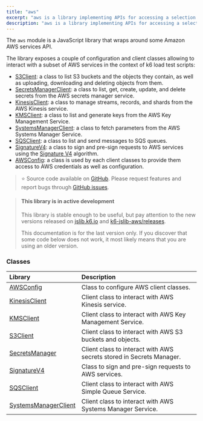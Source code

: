 ```yaml
---
title: "aws"
excerpt: "aws is a library implementing APIs for accessing a selection of AWS services"
description: "aws is a library implementing APIs for accessing a selection of AWS servicese"
---
```


The `aws` module is a JavaScript library that wraps around some Amazon AWS services API.

The library exposes a couple of configuration and client classes allowing to interact with a subset of AWS services in the context of k6 load test scripts:
- [S3Client](/javascript-api/jslib/aws/s3client): a class to list S3 buckets and the objects they contain, as well as uploading, downloading and deleting objects from them.
- [SecretsManagerClient](/javascript-api/jslib/aws/secretsmanagerclient): a class to list, get, create, update, and delete secrets from the AWS secrets manager service.
- [KinesisClient](/javascript-api/jslib/aws/kinesisclient): a class to manage streams, records, and shards from the AWS Kinesis service.
- [KMSClient](/javascript-api/jslib/aws/kmsclient): a class to list and generate keys from the AWS Key Management Service.
- [SystemsManagerClient](/javascript-api/jslib/aws/systemsmanagerclient): a class to fetch parameters from the AWS Systems Manager Service.
- [SQSClient](/javascript-api/jslib/aws/sqsclient): a class to list and send messages to SQS queues.
- [SignatureV4](/javascript-api/jslib/aws/signaturev4): a class to sign and pre-sign requests to AWS services using the [Signature V4](https://docs.aws.amazon.com/general/latest/gr/signature-version-4.html) algorithm.
- [AWSConfig](/javascript-api/jslib/aws/awsconfig/): a class is used by each client classes to provide them access to AWS credentials as well as configuration.

> ⭐️ Source code available on [GitHub](https://github.com/grafana/k6-jslib-aws).
> Please request features and report bugs through [GitHub issues](https://github.com/grafana/k6-jslib-aws/issues).


<Blockquote mod='info'>

#### This library is in active development

This library is stable enough to be useful, but pay attention to the new versions released on [jslib.k6.io](https://jslib.k6.io) and [k6-jslib-aws/releases](https://github.com/grafana/k6-jslib-aws/releases).

This documentation is for the last version only. If you discover that some code below does not work, it most likely means that you are using an older version.

</Blockquote>

### Classes

| Library                                                                | Description                                                          |
| :--------------------------------------------------------------------- | :------------------------------------------------------------------- |
| [AWSConfig](/javascript-api/jslib/aws/awsconfig)                       | Class to configure AWS client classes.                               |
| [KinesisClient](/javascript-api/jslib-aws/kinesisclient)               | Client class to interact with AWS Kinesis service.                   |
| [KMSClient](/javascript-api/jslib/aws/kmsclient)                       | Client class to interact with AWS Key Management Service.            |
| [S3Client](/javascript-api/jslib/aws/s3client)                         | Client class to interact with AWS S3 buckets and objects.            |
| [SecretsManager](/javascript-api/jslib/aws/secretsmanagerclient)       | Client class to interact with AWS secrets stored in Secrets Manager. |
| [SignatureV4](/javascript-api/jslib/aws/signaturev4)                   | Class to sign and pre-sign requests to AWS services.                 |
| [SQSClient](/javascript-api/jslib/aws/sqsclient)                       | Client class to interact with AWS Simple Queue Service.              |
| [SystemsManagerClient](/javascript-api/jslib/aws/systemsmanagerclient) | Client class to interact with AWS Systems Manager Service.           |